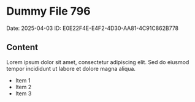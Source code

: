 # Dummy File 796

Date: 2025-04-03
ID: E0E22F4E-E4F2-4D30-AA81-4C91C862B778

## Content

Lorem ipsum dolor sit amet, consectetur adipiscing elit.
Sed do eiusmod tempor incididunt ut labore et dolore magna aliqua.

* Item 1
* Item 2
* Item 3
